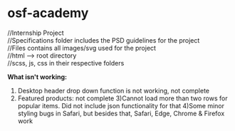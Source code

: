 # osf-academy
//Internship Project<br>
//Specifications folder includes the PSD guidelines for the project<br>
//Files contains all images/svg used for the project <br>
//html --> root directory <br>
//scss, js, css in their respective folders <br>

<b>What isn't working:</b><br>
1) Desktop header drop down function is not working, not complete
2) Featured products: not complete
3)Cannot load more than two rows for popular items. Did not include json functionality for that
4)Some minor styling bugs in Safari, but besides that, Safari, Edge, Chrome & Firefox <bold>work</bold>
